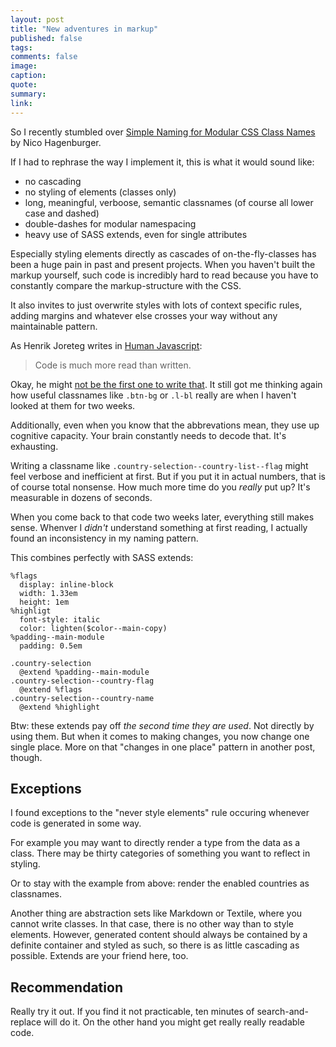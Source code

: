 ```yaml
---
layout: post
title: "New adventures in markup"
published: false
tags:
comments: false
image:
caption:
quote:
summary:
link:
---
```


So I recently stumbled over [Simple Naming for Modular CSS Class Names](http://www.hagenburger.net/BLOG/Modular-CSS-Class-Names.html) by Nico Hagenburger.

If I had to rephrase the way I implement it, this is what it would sound like:

- no cascading
- no styling of elements (classes only)
- long, meaningful, verboose, semantic classnames (of course all lower case and dashed)
- double-dashes for modular namespacing
- heavy use of SASS extends, even for single attributes

Especially styling elements directly as cascades of on-the-fly-classes has been a huge pain in past and present projects. When you haven't built the markup yourself, such code is incredibly hard to read because you  have to constantly compare the markup-structure with the CSS.

It also invites to just overwrite styles with lots of context specific rules, adding margins and whatever else crosses your way without any maintainable pattern.

As Henrik Joreteg writes in [Human Javascript](http://humanjavascript.com/):

> Code is much more read than written.

Okay, he might [not be the first one to write that](http://stackoverflow.com/questions/3455488/code-is-read-more-than-it-is-written). It still got me thinking again how useful classnames like `.btn-bg` or `.l-bl` really are when I haven't looked at them for two weeks.

Additionally, even when you know that the abbrevations mean, they use up cognitive capacity. Your brain constantly needs to decode that. It's exhausting.

Writing a classname like `.country-selection--country-list--flag` might feel verbose and inefficient at first. But if you put it in actual numbers, that is of course total nonsense. How much more time do you *really* put up? It's measurable in dozens of seconds.

When you come back to that code two weeks later, everything still makes sense. Whenver I *didn't* understand something at first reading, I actually found an inconsistency in my naming pattern.

This combines perfectly with SASS extends:

    %flags
      display: inline-block
      width: 1.33em
      height: 1em
    %highligt
      font-style: italic
      color: lighten($color--main-copy)
    %padding--main-module
      padding: 0.5em

    .country-selection
      @extend %padding--main-module
    .country-selection--country-flag
      @extend %flags
    .country-selection--country-name
      @extend %highlight

Btw: these extends pay off *the second time they are used*. Not directly by using them. But when it comes to making changes, you now change one single place. More on that "changes in one place" pattern in another post, though.

## Exceptions

I found exceptions to the "never style elements" rule occuring whenever code is generated in some way.

For example you may want to directly render a type from the data as a class. There may be thirty categories of something you want to reflect in styling.

Or to stay with the example from above: render the enabled countries as classnames.

Another thing are abstraction sets like Markdown or Textile, where you cannot write classes. In that case, there is no other way than to style elements. However, generated content should always be contained by a definite container and styled as such, so there is as little cascading as possible. Extends are your friend here, too.

## Recommendation

Really try it out. If you find it not practicable, ten minutes of search-and-replace will do it. On the other hand you might get really really readable code.